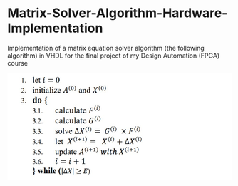 # Matrix-Solver-Algorithm-Hardware-Implementation
Implementation of a matrix equation solver algorithm (the following algorithm) in VHDL for the final project of my Design Automation (FPGA) course

![Algorithm](algorithm.jpg)
